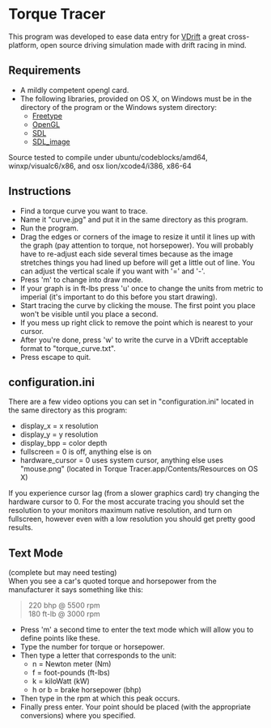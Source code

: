 # Torque Tracer

This program was developed to ease data entry for [VDrift](http://vdrift.net) a great cross-platform, open source driving simulation made with drift racing in mind.

## Requirements

* A mildly competent opengl card.
* The following libraries, provided on OS X, on Windows must be in the directory of the program or the Windows system directory:
	* [Freetype](http://freetype.org/)
	* [OpenGL](http://opengl.org/)
	* [SDL](http://libsdl.org/download.php)
	* [SDL_image](http://libsdl.org/projects/SDL_image/)

Source tested to compile under ubuntu/codeblocks/amd64, winxp/visualc6/x86, and osx lion/xcode4/i386, x86-64

## Instructions

* Find a torque curve you want to trace.
* Name it "curve.jpg" and put it in the same directory as this program.
* Run the program.
* Drag the edges or corners of the image to resize it until it lines up with the graph (pay attention to torque, not horsepower). You will probably have to re-adjust each side several times because as the image stretches things you had lined up before will get a little out of line. You can adjust the vertical scale if you want with '=' and '-'.
* Press 'm' to change into draw mode.
* If your graph is in ft-lbs press 'u' once to change the units from metric to imperial (it's important to do this before you start drawing).
* Start tracing the curve by clicking the mouse. The first point you place won't be visible until you place a second.
* If you mess up right click to remove the point which is nearest to your cursor.
* After you're done, press 'w' to write the curve in a VDrift acceptable format to "torque_curve.txt".
* Press escape to quit.

## configuration.ini

There are a few video options you can set in "configuration.ini" located in the same directory as this program:

* display\_x = x resolution
* display\_y = y resolution
* display\_bpp = color depth
* fullscreen = 0 is off, anything else is on
* hardware\_cursor = 0 uses system cursor, anything else uses "mouse.png" (located in Torque Tracer.app/Contents/Resources on OS X)

If you experience cursor lag (from a slower graphics card) try changing the hardware cursor to 0.
For the most accurate tracing you should set the resolution to your monitors maximum native resolution, and turn on fullscreen, however even with a low resolution you should get pretty good results.

## Text Mode

(complete but may need testing)  
When you see a car's quoted torque and horsepower from the manufacturer it says something like this:

> 220 bhp @ 5500 rpm  
> 180 ft-lb @ 3000 rpm

* Press 'm' a second time to enter the text mode which will allow you to define points like these.
* Type the number for torque or horsepower.
* Then type a letter that corresponds to the unit:
	* n = Newton meter (Nm)
	* f = foot-pounds (ft-lbs)
	* k = kiloWatt (kW)
	* h or b = brake horsepower (bhp)
* Then type in the rpm at which this peak occurs.
* Finally press enter. Your point should be placed (with the appropriate conversions) where you specified.
